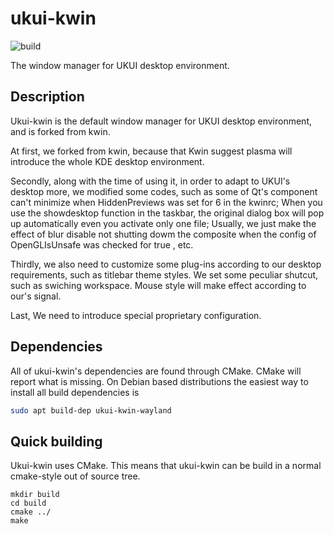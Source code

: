 # ukui-kwin

![build](https://github.com/ukui/ukui-kwin/workflows/Check%20build/badge.svg?branch=master)

The window manager for UKUI desktop environment.

## Description
Ukui-kwin is the default window manager for UKUI desktop environment, and is forked from kwin.

At first, we forked from kwin, because that Kwin suggest plasma will introduce the whole KDE desktop environment.

Secondly, along with the time of using it, in order to adapt to UKUI's desktop more, we modified some codes, such as some of Qt's component can't minimize when HiddenPreviews was set for 6 in the kwinrc; When you use the showdesktop function in the taskbar, the original dialog box will pop up automatically even you activate only one file; Usually, we just make the effect of blur disable not shutting dowm the composite when the config of OpenGLIsUnsafe was checked for true , etc.

Thirdly, we also need to customize some plug-ins according to our desktop requirements, such as titlebar theme styles. We set some peculiar shutcut, such as swiching workspace. Mouse style will make effect according to our's signal.

Last, We need to introduce special proprietary configuration.

## Dependencies
All of ukui-kwin's dependencies are found through CMake. CMake will report what is missing.
On Debian based distributions the easiest way to install all build dependencies is
```bash
sudo apt build-dep ukui-kwin-wayland
```
## Quick building
  
Ukui-kwin uses CMake. This means that ukui-kwin can be build in a normal cmake-style out of source tree.
```
mkdir build
cd build
cmake ../
make
```

